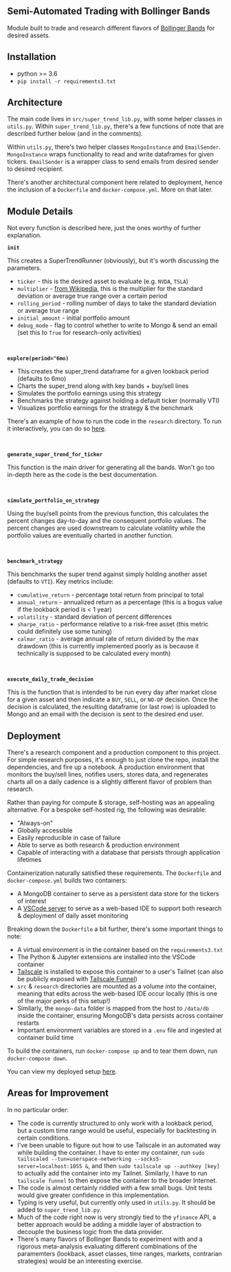 ## Semi-Automated Trading with Bollinger Bands
Module built to trade and research different flavors of [Bollinger Bands](https://en.wikipedia.org/wiki/Bollinger_Bands) for desired assets.


## Installation
- python >= 3.6
- `pip install -r requirements3.txt`

## Architecture
The main code lives in `src/super_trend_lib.py`, with some helper classes in `utils.py`.
Within `super_trend_lib.py`, there's a few functions of note that are described further below (and in the comments).

Within `utils.py`, there's two helper classes `MongoInstance` and `EmailSender`. `MongoInstance` wraps functionality to read and write dataframes for given tickers. `EmailSender` is a wrapper class to send emails from desired sender to desired recipient.

There's another architectural component here related to deployment, hence the inclusion of a `Dockerfile` and `docker-compose.yml`. More on that later.

## Module Details
Not every function is described here, just the ones worthy of further explanation.

<b>`init`</b>

This creates a SuperTrendRunner (obviously), but it's worth discussing the parameters.

- `ticker` - this is the desired asset to evaluate (e.g. `NVDA`, `TSLA`)
- `multiplier` - [from Wikipedia](https://en.wikipedia.org/wiki/Bollinger_Bands#:~:text=Bollinger%20Bands%20consist,and%202%2C%20respectively.), this is the multiplier for the standard deviation or average true range over a certain period
- `rolling_period` - rolling number of days to take the standard deviation or average true range
- `initial_amount` - initial portfolio amount
- `debug_mode` - flag to control whether to write to Mongo & send an email (set this to `True` for research-only activities)

<br />

<b>`explore(period="6mo)`</b>

- This creates the super_trend dataframe for a given lookback period (defaults to 6mo)
- Charts the super_trend along with key bands + buy/sell lines
- Simulates the portfolio earnings using this strategy
- Benchmarks the strategy against holding a default ticker (normally VTI)
- Visualizes portfolio earnings for the strategy & the benchmark

There's an example of how to run the code in the `research` directory. To run it interactively, you can do so [here](https://d6ec23e9bd45.ghoul-arctic.ts.net/).

<br />

<b>`generate_super_trend_for_ticker`</b>

This function is the main driver for generating all the bands. Won't go too in-depth here as the code is the best documentation.

<br />

<b>`simulate_portfolio_on_strategy`</b>

Using the buy/sell points from the previous function, this calculates the percent changes day-to-day and the consequent portfolio values. The percent changes are used downstream to calculate volatility while the portfolio values are eventually charted in another function.

<br />

<b>`benchmark_strategy`</b>

This benchmarks the super trend against simply holding another asset (defaults to `VTI`). Key metrics include:

- `cumulative_return` - percentage total return from principal to total
- `annual_return` - annualized return as a percentage (this is a bogus value if the lookback period is < 1 year)
- `volatility` - standard deviation of percent differences
- `sharpe_ratio` - performance relative to a risk-free asset (this metric could definitely use some tuning)
- `calmar_ratio` - average annual rate of return divided by the max drawdown (this is currently implemented poorly as is because it technically is supposed to be calculated every month) 

<br />

<b>`execute_daily_trade_decision`</b>

This is the function that is intended to be run every day after market close for a given asset and then indicate a `BUY`, `SELL`, or `NO-OP` decision. Once the decision is calculated, the resulting dataframe (or last row) is uploaded to Mongo and an email with the decision is sent to the desired end user.

## Deployment

There's a research component and a production component to this project. For simple research purposes, it's enough to just clone the repo, install the dependencies, and fire up a notebook. A production environment that monitors the buy/sell lines, notifies users, stores data, and regenerates charts all on a daily cadence is a slightly different flavor of problem than research.

Rather than paying for compute & storage, self-hosting was an appealing alternative. For a bespoke self-hosted rig, the following was desirable:
- "Always-on"
- Globally accessible
- Easily reproducible in case of failure
- Able to serve as both research & production environment
- Capable of interacting with a database that persists through application lifetimes

Containerization naturally satisfied these requirements. The `Dockerfile` and `docker-compose.yml` builds two containers:

- A MongoDB container to serve as a persistent data store for the tickers of interest
- A [VSCode server](https://github.com/coder/code-server) to serve as a web-based IDE to support both research & deployment of daily asset monitoring

Breaking down the `Dockerfile` a bit further, there's some important things to note:

- A virtual environment is in the container based on the `requirements3.txt`
- The Python & Jupyter extensions are installed into the VSCode container
- [Tailscale](https://tailscale.com/) is installed to expose this container to a user's Tailnet (can also be publicly exposed with [Tailscale Funnel](https://tailscale.com/kb/1223/funnel))
- `src` & `research` directories are mounted as a volume into the container, meaning that edits across the web-based IDE occur locally (this is one of the major perks of this setup!)
- Similarly, the `mongo-data` folder is mapped from the host to `/data/db` inside the container, ensuring MongoDB's data persists across container restarts
- Important environment variables are stored in a `.env` file and ingested at container build time

To build the containers, run `docker-compose up` and to tear them down, run `docker-compose down`. 

You can view my deployed setup [here](https://d6ec23e9bd45.ghoul-arctic.ts.net/).

## Areas for Improvement
In no particular order:

- The code is currently structured to only work with a lookback period, but a custom time range would be useful, especially for backtesting in certain conditions.
- I've been unable to figure out how to use Tailscale in an automated way while building the container. I have to enter my container, run `sudo tailscaled --tun=userspace-networking --socks5-server=localhost:1055 &`, and then `sudo tailscale up --authkey [key]` to actually add the container into my Tailnet. Similarly, I have to run `tailscale funnel` to then expose the container to the broader Internet.
- The code is almost certainly riddled with a few small bugs. Unit tests would give greater confidence in this implementation.
- Typing is very useful, but currently only used in `utils.py`. It should be added to `super_trend_lib.py`.
- Much of the code right now is very strongly tied to the `yfinance` API, a better approach would be adding a middle layer of abstraction to decouple the business logic from the data provider.
- There's many flavors of Bollinger Bands to experiment with and a rigorous meta-analysis evaluating different combinations of the paramemters (lookback, asset classes, time ranges, markets, contrarian strategies) would be an interesting exercise.

